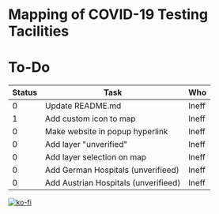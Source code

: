 # Mapping of COVID-19 Testing Tacilities 

# To-Do

| Status                        | Task |                                Who |
|---|                               ---                              | --- |
| 0 | Update README.md                                              | Ineff |
| 1 | Add custom icon to map                                        | Ineff |
| 0 | Make website in popup hyperlink                               | Ineff |
| 0 | Add layer "unverified"                                        | Ineff |
| 0 | Add layer selection on map                                    | Ineff |
| 0 | Add German Hospitals (unverifieed)                            | Ineff |
| 0 | Add Austrian Hospitals (unverifieed)                          | Ineff |



[![ko-fi](https://www.ko-fi.com/img/githubbutton_sm.svg)](https://ko-fi.com/H2H21K2BH)
